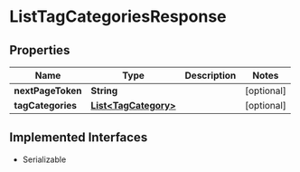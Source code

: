 

# ListTagCategoriesResponse


## Properties

| Name | Type | Description | Notes |
|------------ | ------------- | ------------- | -------------|
|**nextPageToken** | **String** |  |  [optional] |
|**tagCategories** | [**List&lt;TagCategory&gt;**](TagCategory.md) |  |  [optional] |


## Implemented Interfaces

* Serializable

